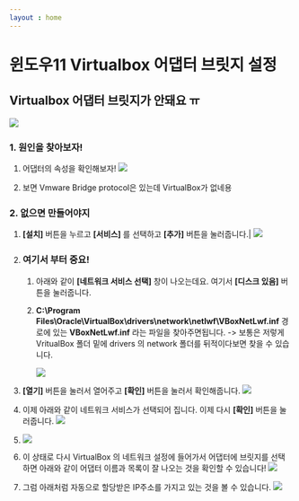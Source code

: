 ```yaml
---
layout : home
---
```


# 윈도우11 Virtualbox 어댑터 브릿지 설정



## Virtualbox 어댑터 브릿지가 안돼요  ㅠ

![](https://img1.daumcdn.net/thumb/R1280x0/?scode=mtistory2&fname=https%3A%2F%2Fblog.kakaocdn.net%2Fdn%2FlgvrZ%2FbtrzL9V6iKP%2FtJHHD08LHKiQqCpswjGy4k%2Fimg.png)



### 1. 원인을 찾아보자!  

1. 어댑터의 속성을 확인해보자!
   ![](https://img1.daumcdn.net/thumb/R1280x0/?scode=mtistory2&fname=https%3A%2F%2Fblog.kakaocdn.net%2Fdn%2Fpwzvr%2FbtrzMaU2Zbr%2FcR2Md2wUZ4Gp1KiW2CTMe1%2Fimg.png)

2. 보면  Vmware Bridge protocol은 있는데 VirtualBox가 없네용

   

### 2. 없으면 만들어야지 

1. **[설치]** 버튼을 누르고 **[서비스]** 를 선택하고 **[추가]** 버튼을 눌러줍니다.|
   ![](https://img1.daumcdn.net/thumb/R1280x0/?scode=mtistory2&fname=https%3A%2F%2Fblog.kakaocdn.net%2Fdn%2FNmspd%2FbtrzKutcvCB%2FIlaaZpGHVSyz60W4pNxIKK%2Fimg.png)

2. ### 여기서 부터 중요!
   
   1. 아래와 같이 **[네트워크 서비스 선택]** 창이 나오는데요. 여기서 **[디스크 있음]** 버튼을 눌러줍니다.

   2. **C:\Program Files\Oracle\VirtualBox\drivers\network\netlwf\VBoxNetLwf.inf** 경로에 있는 **VBoxNetLwf.inf** 라는 파일을 찾아주면됩니다.
      -> 보통은 저렇게 VritualBox 폴더 밑에 drivers 의 network 폴더를 뒤적이다보면 찾을 수 있습니다.
   
      ![](https://img1.daumcdn.net/thumb/R1280x0/?scode=mtistory2&fname=https%3A%2F%2Fblog.kakaocdn.net%2Fdn%2FbfFL7Y%2FbtrzMvkeF42%2F2zhjMlhkvSKQrxyL4sQHZK%2Fimg.png)
   
   
   
3.  **[열기]** 버튼을 눌러서 열어주고 **[확인]** 버튼을 눌러서 확인해줍니다.
   ![](https://img1.daumcdn.net/thumb/R1280x0/?scode=mtistory2&fname=https%3A%2F%2Fblog.kakaocdn.net%2Fdn%2Fd1NJUb%2FbtrzKa9wlXU%2FImAJrTSoyVqizUyX8YvWM0%2Fimg.png)

4.  이제 아래와 같이 네트워크 서비스가 선택되어 집니다. 이제 다시 **[확인]** 버튼을 눌러줍니다.
   ![](https://img1.daumcdn.net/thumb/R1280x0/?scode=mtistory2&fname=https%3A%2F%2Fblog.kakaocdn.net%2Fdn%2FbIvbW1%2FbtrzGhF8uK5%2FbVbK64zCapg0Pod9pQdK91%2Fimg.png)
5. ![](https://img1.daumcdn.net/thumb/R1280x0/?scode=mtistory2&fname=https%3A%2F%2Fblog.kakaocdn.net%2Fdn%2Fnmlgm%2FbtrzKbADtIs%2FQRKd6yKUIxnU5ZV3TKvj90%2Fimg.png)

6. 이 상태로 다시 VirtualBox 의 네트워크 설정에 들어가서 어댑터에 브릿지를 선택하면 아래와 같이 어댑터 이름과 목록이 잘 나오는 것을 확인할 수 있습니다!
   ![](https://img1.daumcdn.net/thumb/R1280x0/?scode=mtistory2&fname=https%3A%2F%2Fblog.kakaocdn.net%2Fdn%2Fb3gUFW%2FbtrzKt17WAo%2FgEtETO2KK5NIgz4dA92e4k%2Fimg.png)



7. 그럼 아래처럼 자동으로 할당받은 IP주소를 가지고 있는 것을 볼 수 있습니다.
   ![](https://img1.daumcdn.net/thumb/R1280x0/?scode=mtistory2&fname=https%3A%2F%2Fblog.kakaocdn.net%2Fdn%2FA6us4%2FbtrzIsCRqQO%2FUYv08KjyA7zNWpxK5Ozhq1%2Fimg.png)
